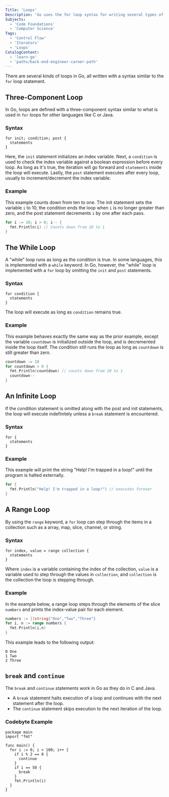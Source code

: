 ```yaml
---
Title: 'Loops'
Description: 'Go uses the for loop syntax for writing several types of loop statements.'
Subjects:
  - 'Code Foundations'
  - 'Computer Science'
Tags:
  - 'Control Flow'
  - 'Iterators'
  - 'Loops'
CatalogContent:
  - 'learn-go'
  - 'paths/back-end-engineer-career-path'
---
```


There are several kinds of loops in Go, all written with a syntax similar to the `for` loop statement.

## Three-Component Loop

In Go, loops are defined with a three-component syntax similar to what is used in `for` loops for other languages like C or Java.

### Syntax

```pseudo
for init; condition; post {
  statements
}
```

Here, the `init` statement initializes an index variable. Next, a `condition` is used to check the index variable against a boolean expression before every loop. As long as it's true, the iteration will go forward and `statements` inside the loop will execute. Lastly, the `post` statement executes after every loop, usually to increment/decrement the index variable.

### Example

This example counts down from ten to one. The init statement sets the variable `i` to 10, the condition ends the loop when `i` is no longer greater than zero, and the post statement decrements `i` by one after each pass.

```go
for i := 10; i > 0; i-- {
  fmt.Println(i) // Counts down from 10 to 1
}
```

## The While Loop

A "while" loop runs as long as the condition is true. In some languages, this is implemented with a `while` keyword. In Go, however, the "while" loop is implemented with a `for` loop by omitting the `init` and `post` statements.

### Syntax

```pseudo
for condition {
  statements
}
```

The loop will execute as long as `condition` remains true.

### Example

This example behaves exactly the same way as the prior example, except the variable `countdown` is initialized outside the loop, and is decremented inside the loop itself. The condition still runs the loop as long as `countdown` is still greater than zero.

```go
countdown := 10
for countdown > 0 {
  fmt.Println(countdown) // counts down from 10 to 1
  countdown--
}
```

## An Infinite Loop

If the condition statement is omitted along with the post and init statements, the loop will execute indefinitely unless a `break` statement is encountered.

### Syntax

```pseudo
for {
  statements
}
```

### Example

This example will print the string "Help! I'm trapped in a loop!" until the program is halted externally.

```go
for {
  fmt.Println("Help! I'm trapped in a loop!") // executes forever
}
```

## A Range Loop

By using the `range` keyword, a `for` loop can step through the items in a collection such as a array, map, slice, channel, or string.

### Syntax

```pseudo
for index, value = range collection {
  statements
}
```

Where `index` is a variable containing the index of the collection, `value` is a variable used to step through the values in `collection`, and `collection` is the collection the loop is stepping through.

### Example

In the example below, a range loop steps through the elements of the slice `numbers` and prints the index-value pair for each element.

```go
numbers := []string{"One","Two","Three"}
for i, n := range numbers {
  fmt.Println(i,n)
}
```

This example leads to the following output:

```pseudo
0 One
1 Two
2 Three
```

## `break` and `continue`

The `break` and `continue` statements work in Go as they do in C and Java.

- A `break` statement halts execution of a loop and continues with the next statement after the loop.
- The `continue` statement skips execution to the next iteration of the loop.

### Codebyte Example

```codebyte/golang
package main
import "fmt"

func main() {
  for i := 0; i < 100; i++ {
    if i % 2 == 0 {
      continue
    }
    if i == 50 {
      break
    }
    fmt.Println(i)
  }
}
```
